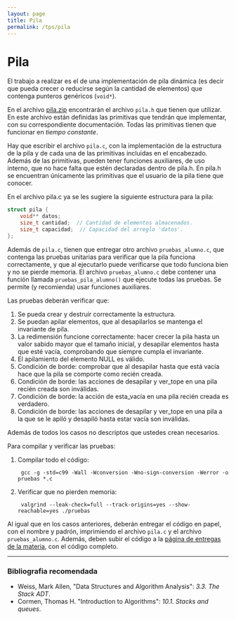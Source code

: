 ```yaml
---
layout: page
title: Pila
permalink: /tps/pila
---
```


Pila
=======

El trabajo a realizar es el de una implementación de pila dinámica (es decir que pueda crecer o reducirse según la cantidad de elementos) que contenga punteros genéricos (`void*`).

En el archivo [pila.zip](https://drive.google.com/open?id=1oPWpgKH4kePwSXDnkkAKeNRpabsV2SsI) encontrarán el archivo `pila.h` que tienen que utilizar.  En este archivo están definidas las primitivas que tendrán que implementar, con su correspondiente documentación. Todas las primitivas tienen que funcionar en _tiempo constante_.

Hay que escribir el archivo `pila.c`, con la implementación de la estructura de la pila y de cada una de las primitivas incluidas en el encabezado.  Además de las primitivas, pueden tener funciones auxiliares, de uso interno, que no hace falta que estén declaradas dentro de pila.h. En pila.h se encuentran únicamente las primitivas que el usuario de la pila tiene que conocer.

En el archivo pila.c ya se les sugiere la siguiente estructura para la pila:

``` cpp
struct pila {
    void** datos;
    size_t cantidad;  // Cantidad de elementos almacenados.
    size_t capacidad;  // Capacidad del arreglo 'datos'.
};
```

Además de `pila.c`, tienen que entregar otro archivo `pruebas_alumno.c`, que contenga las pruebas unitarias para verificar que la pila funciona correctamente, y que al ejecutarlo puede verificarse que todo funciona bien y no se pierde memoria. El archivo `pruebas_alumno.c` debe contener una función llamada `pruebas_pila_alumno()` que ejecute todas las pruebas. Se permite (y recomienda) usar funciones auxiliares.

Las pruebas deberán verificar que:
1. Se pueda crear y destruir correctamente la estructura.
1. Se puedan apilar elementos, que al desapilarlos se mantenga el invariante de pila.
1. La redimensión funcione correctamente: hacer crecer la pila hasta un valor sabido mayor que el tamaño inicial, y desapilar elementos hasta que esté vacía, comprobando que siempre cumpla el invariante.
1. El apilamiento del elemento NULL es válido.
1. Condición de borde: comprobar que al desapilar hasta que está vacía hace que la pila se comporte como recién creada.
1. Condición de borde: las acciones de desapilar y ver_tope en una pila recién creada son inválidas.
1. Condición de borde: la acción de esta_vacía en una pila recién creada es verdadero.
1. Condición de borde: las acciones de desapilar y ver_tope en una pila a la que se le apiló y desapiló hasta estar vacía son inválidas.

Además de todos los casos no descriptos que ustedes crean necesarios.

Para compilar y verificar las pruebas:
1. Compilar todo el código:

        gcc -g -std=c99 -Wall -Wconversion -Wno-sign-conversion -Werror -o pruebas *.c

1. Verificar que no pierden memoria:

        valgrind --leak-check=full --track-origins=yes --show-reachable=yes ./pruebas
    
Al igual que en los casos anteriores, deberán entregar el código en papel, con el nombre y padrón, imprimiendo el archivo `pila.c` y el archivo `pruebas_alumno.c`.
Además, deben subir el código a la [página de entregas de la materia](https://algoritmos7541-rw.tk/entregas/), con el código completo.

---
### Bibliografia recomendada
* Weiss, Mark Allen, "Data Structures and Algorithm Analysis": *3.3. The Stack ADT*.
* Cormen, Thomas H. "Introduction to Algorithms": *10.1. Stacks and queues*.


